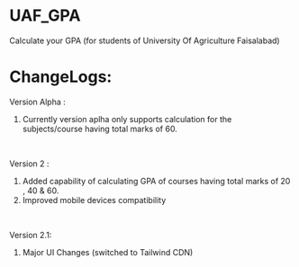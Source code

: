 # UAF_GPA
Calculate your GPA (for students of University Of Agriculture Faisalabad)
# ChangeLogs:
 Version Alpha :
               <br>
               <ol>
               <li>Currently version aplha only supports calculation for the subjects/course having total marks of 60.</li>
               </ol>
               </br>
 <p>Version 2 : 
                <br>
                <ol> 
                <li>Added capability of calculating GPA of courses having total marks of 20 , 40 & 60.</li>
                <li>Improved mobile devices compatibility</li>
                </ol>
                </br>
</p>
<p> Version 2.1:
               <br>
               <ol>
                <li>Major UI Changes (switched to Tailwind CDN)</li>
                </ol>
                </br>
